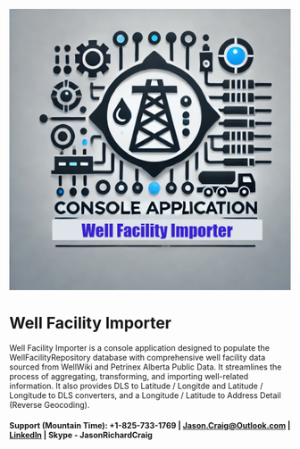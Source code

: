 ![Well Facility Importer](https://github.com/jasonrichardcraig/WellFacilityImporter/blob/main/WellFacilityImporter.png)

# Well Facility Importer
Well Facility Importer is a console application designed to populate the WellFacilityRepository database with comprehensive well facility data sourced from WellWiki and Petrinex Alberta Public Data. It streamlines the process of aggregating, transforming, and importing well-related information. It also provides DLS to Latitude / Longitde and Latitude / Longitude to DLS converters, and a Longitude / Latitude to Address Detail (Reverse Geocoding).

#### Support (Mountain Time): +1-825-733-1769 | Jason.Craig@Outlook.com | [LinkedIn](https://www.linkedin.com/in/jasonrichardcraig/) | Skype - JasonRichardCraig

